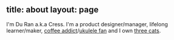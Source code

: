 title: about
layout: page
---
I'm Du Ran a.k.a Cress. I'm a product designer/manager, lifelong learner/maker,  [coffee addict](https://www.instagram.com/p/BFvU8i8pDBl/?taken-by=kuresu)/[ukulele fan](https://www.instagram.com/p/BDyEdIApDCv/?taken-by=kuresu) and I own [three cats](https://www.instagram.com/p/BK0Tm-ZgWya/?taken-by=kuresu). 